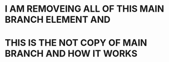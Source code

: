 # I AM REMOVEING ALL OF THIS MAIN BRANCH ELEMENT AND 
# THIS IS THE NOT COPY OF MAIN BRANCH AND HOW IT WORKS
